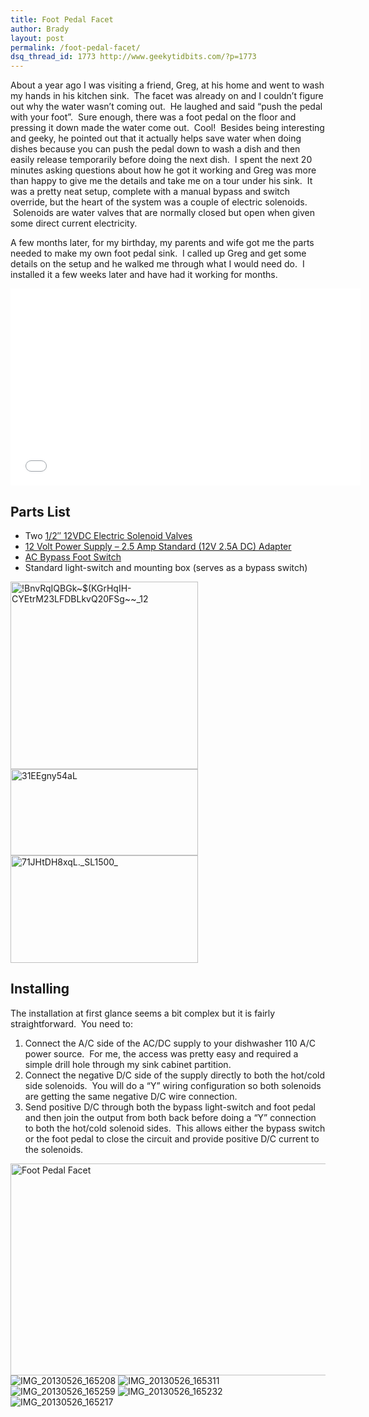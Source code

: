 ```yaml
---
title: Foot Pedal Facet
author: Brady
layout: post
permalink: /foot-pedal-facet/
dsq_thread_id: 1773 http://www.geekytidbits.com/?p=1773
---
```

About a year ago I was visiting a friend, Greg, at his home and went to wash my hands in his kitchen sink.  The facet was already on and I couldn&#8217;t figure out why the water wasn&#8217;t coming out.  He laughed and said &#8220;push the pedal with your foot&#8221;.  Sure enough, there was a foot pedal on the floor and pressing it down made the water come out.  Cool!  Besides being interesting and geeky, he pointed out that it actually helps save water when doing dishes because you can push the pedal down to wash a dish and then easily release temporarily before doing the next dish.  I spent the next 20 minutes asking questions about how he got it working and Greg was more than happy to give me the details and take me on a tour under his sink.  It was a pretty neat setup, complete with a manual bypass and switch override, but the heart of the system was a couple of electric solenoids.  Solenoids are water valves that are normally closed but open when given some direct current electricity.

A few months later, for my birthday, my parents and wife got me the parts needed to make my own foot pedal sink.  I called up Greg and get some details on the setup and he walked me through what I would need do.  I installed it a few weeks later and have had it working for months.

<iframe src="//www.youtube.com/embed/4RB7EyK_rxA" height="315" width="560" allowfullscreen="" frameborder="0"></iframe>

## Parts List

  * Two <a href="http://www.ebay.com/itm/1-2-Gravity-Feed-Electric-Solenoid-Valve-DDT-CD-12VDC-/290763981675?pt=LH_DefaultDomain_0&hash=item43b2e2436b" target="_blank">1/2&#8243; 12VDC Electric Solenoid Valves</a>
  * <a title="12 Volt Power Supply - 2.5 Amp Standard (12V 2.5A DC) Adapter" href="http://www.amazon.com/12-Volt-Power-Supply-Standard/dp/B009ZZKUPG" target="_blank">12 Volt Power Supply &#8211; 2.5 Amp Standard (12V 2.5A DC) Adapter</a>
  * <a href="http://www.amazon.com/LEM-Products-Meat-Grinder-Switch/dp/B000SQCAIG/ref=sr_1_12?ie=UTF8&qid=1389933303&sr=8-12&keywords=foot+pedal+electric" target="_blank">AC Bypass Foot Switch</a>
  * Standard light-switch and mounting box (serves as a bypass switch)

[<img alt="!BnvRqIQBGk~$(KGrHqIH-CYEtrM23LFDBLkvQ20FSg~~_12" src="/media/BnvRqIQBGkKGrHqIH-CYEtrM23LFDBLkvQ20FSg_12-300x300.jpg" width="300" height="300" />][1][<img class="alignnone size-medium wp-image-1926" alt="31EEgny54aL" src="/media/31EEgny54aL-300x138.jpg" width="300" height="138" />][2][<img alt="71JHtDH8xqL._SL1500_" src="/media/71JHtDH8xqL._SL1500_-300x172.jpg" width="300" height="172" />][3]

## Installing

The installation at first glance seems a bit complex but it is fairly straightforward.  You need to:

  1. Connect the A/C side of the AC/DC supply to your dishwasher 110 A/C power source.  For me, the access was pretty easy and required a simple drill hole through my sink cabinet partition.
  2. Connect the negative D/C side of the supply directly to both the hot/cold side solenoids.  You will do a &#8220;Y&#8221; wiring configuration so both solenoids are getting the same negative D/C wire connection.
  3. Send positive D/C through both the bypass light-switch and foot pedal and then join the output from both back before doing a &#8220;Y&#8221; connection to both the hot/cold solenoid sides.  This allows either the bypass switch or the foot pedal to close the circuit and provide positive D/C current to the solenoids.

<img class="alignnone size-full wp-image-1929" alt="Foot Pedal Facet" src="/media/Foot-Pedal-Facet1.png" width="522" height="339" />

<img src="/media/IMG_20130526_165208.jpg" class="attachment-thumbnail" alt="IMG_20130526_165208" />
<img src="/media/IMG_20130526_165311.jpg" class="attachment-thumbnail" alt="IMG_20130526_165311" />
<img src="/media/IMG_20130526_165259.jpg" class="attachment-thumbnail" alt="IMG_20130526_165259" />
<img src="/media/IMG_20130526_165232.jpg" class="attachment-thumbnail" alt="IMG_20130526_165232" />
<img src="/media/IMG_20130526_165217.jpg" class="attachment-thumbnail" alt="IMG_20130526_165217" />


 [1]: /media/BnvRqIQBGkKGrHqIH-CYEtrM23LFDBLkvQ20FSg_12.jpg
 [2]: /media/31EEgny54aL.jpg
 [3]: /media/71JHtDH8xqL._SL1500_.jpg
